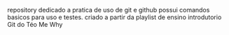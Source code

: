repository dedicado a pratica de uso de git e github possui comandos basicos para uso e testes.
criado a partir da playlist de ensino introdutorio Git do Téo Me Why